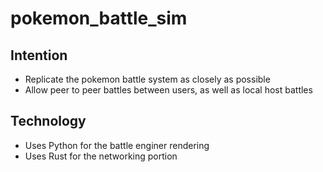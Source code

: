 # pokemon_battle_sim
## Intention
* Replicate the pokemon battle system as closely as possible
* Allow peer to peer battles between users, as well as local host battles

## Technology
* Uses Python for the battle enginer rendering
* Uses Rust for the networking portion

